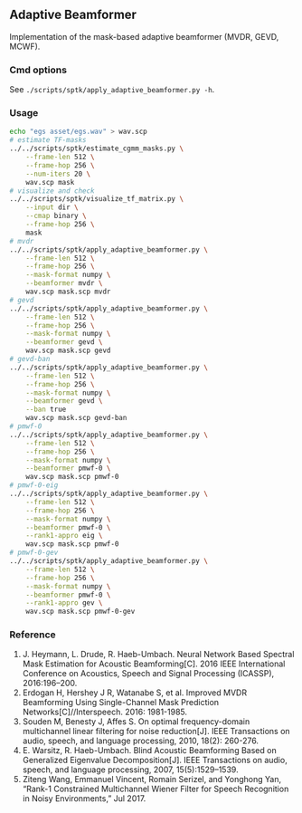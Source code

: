 ## Adaptive Beamformer

Implementation of the mask-based adaptive beamformer (MVDR, GEVD, MCWF).

### Cmd options

See `./scripts/sptk/apply_adaptive_beamformer.py -h`.

### Usage

```bash
echo "egs asset/egs.wav" > wav.scp
# estimate TF-masks
../../scripts/sptk/estimate_cgmm_masks.py \
    --frame-len 512 \
    --frame-hop 256 \
    --num-iters 20 \
    wav.scp mask
# visualize and check
../../scripts/sptk/visualize_tf_matrix.py \
    --input dir \
    --cmap binary \
    --frame-hop 256 \
    mask
# mvdr
../../scripts/sptk/apply_adaptive_beamformer.py \
    --frame-len 512 \
    --frame-hop 256 \
    --mask-format numpy \
    --beamformer mvdr \
    wav.scp mask.scp mvdr
# gevd
../../scripts/sptk/apply_adaptive_beamformer.py \
    --frame-len 512 \
    --frame-hop 256 \
    --mask-format numpy \
    --beamformer gevd \
    wav.scp mask.scp gevd
# gevd-ban
../../scripts/sptk/apply_adaptive_beamformer.py \
    --frame-len 512 \
    --frame-hop 256 \
    --mask-format numpy \
    --beamformer gevd \
    --ban true
    wav.scp mask.scp gevd-ban
# pmwf-0
../../scripts/sptk/apply_adaptive_beamformer.py \
    --frame-len 512 \
    --frame-hop 256 \
    --mask-format numpy \
    --beamformer pmwf-0 \
    wav.scp mask.scp pmwf-0
# pmwf-0-eig
../../scripts/sptk/apply_adaptive_beamformer.py \
    --frame-len 512 \
    --frame-hop 256 \
    --mask-format numpy \
    --beamformer pmwf-0 \
    --rank1-appro eig \
    wav.scp mask.scp pmwf-0
# pmwf-0-gev
../../scripts/sptk/apply_adaptive_beamformer.py \
    --frame-len 512 \
    --frame-hop 256 \
    --mask-format numpy \
    --beamformer pmwf-0 \
    --rank1-appro gev \
    wav.scp mask.scp pmwf-0-gev
```

### Reference

1. J. Heymann, L. Drude, R. Haeb-Umbach. Neural Network Based Spectral Mask Estimation for Acoustic Beamforming[C]. 2016 IEEE International Conference on Acoustics, Speech and Signal Processing (ICASSP), 2016:196–200.
2. Erdogan H, Hershey J R, Watanabe S, et al. Improved MVDR Beamforming Using Single-Channel Mask Prediction Networks[C]//Interspeech. 2016: 1981-1985.
3. Souden M, Benesty J, Affes S. On optimal frequency-domain multichannel linear filtering for noise reduction[J]. IEEE Transactions on audio, speech, and language processing, 2010, 18(2): 260-276.
4. E. Warsitz, R. Haeb-Umbach. Blind Acoustic Beamforming Based on Generalized Eigenvalue Decomposition[J]. IEEE Transactions on audio, speech, and language processing, 2007, 15(5):1529–1539.
5. Ziteng Wang, Emmanuel Vincent, Romain Serizel, and Yonghong Yan, “Rank-1 Constrained Multichannel Wiener Filter for Speech Recognition in Noisy Environments,” Jul 2017.